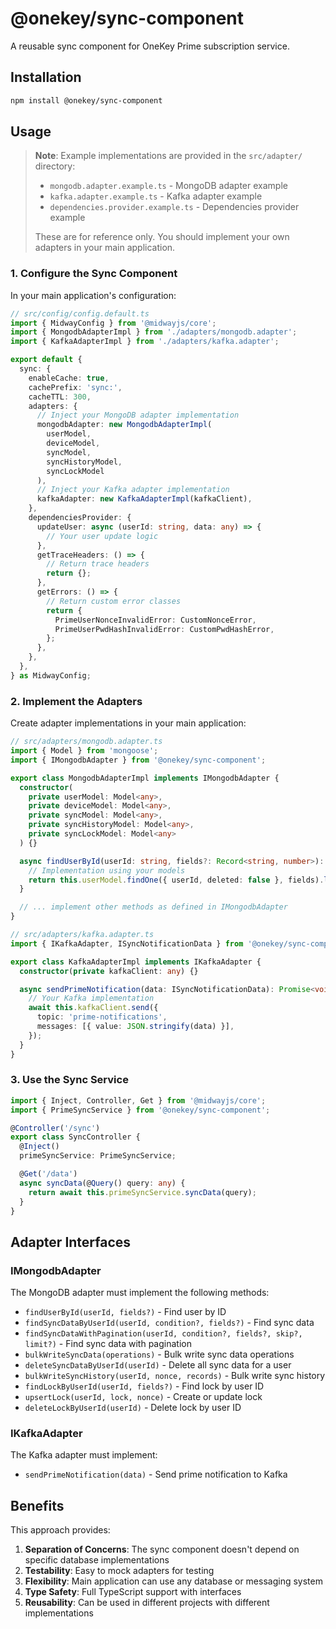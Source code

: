 # @onekey/sync-component

A reusable sync component for OneKey Prime subscription service.

## Installation

```bash
npm install @onekey/sync-component
```

## Usage

> **Note**: Example implementations are provided in the `src/adapter/` directory:
> - `mongodb.adapter.example.ts` - MongoDB adapter example
> - `kafka.adapter.example.ts` - Kafka adapter example  
> - `dependencies.provider.example.ts` - Dependencies provider example
>
> These are for reference only. You should implement your own adapters in your main application.

### 1. Configure the Sync Component

In your main application's configuration:

```typescript
// src/config/config.default.ts
import { MidwayConfig } from '@midwayjs/core';
import { MongodbAdapterImpl } from './adapters/mongodb.adapter';
import { KafkaAdapterImpl } from './adapters/kafka.adapter';

export default {
  sync: {
    enableCache: true,
    cachePrefix: 'sync:',
    cacheTTL: 300,
    adapters: {
      // Inject your MongoDB adapter implementation
      mongodbAdapter: new MongodbAdapterImpl(
        userModel,
        deviceModel,
        syncModel,
        syncHistoryModel,
        syncLockModel
      ),
      // Inject your Kafka adapter implementation
      kafkaAdapter: new KafkaAdapterImpl(kafkaClient),
    },
    dependenciesProvider: {
      updateUser: async (userId: string, data: any) => {
        // Your user update logic
      },
      getTraceHeaders: () => {
        // Return trace headers
        return {};
      },
      getErrors: () => {
        // Return custom error classes
        return {
          PrimeUserNonceInvalidError: CustomNonceError,
          PrimeUserPwdHashInvalidError: CustomPwdHashError,
        };
      },
    },
  },
} as MidwayConfig;
```

### 2. Implement the Adapters

Create adapter implementations in your main application:

```typescript
// src/adapters/mongodb.adapter.ts
import { Model } from 'mongoose';
import { IMongodbAdapter } from '@onekey/sync-component';

export class MongodbAdapterImpl implements IMongodbAdapter {
  constructor(
    private userModel: Model<any>,
    private deviceModel: Model<any>,
    private syncModel: Model<any>,
    private syncHistoryModel: Model<any>,
    private syncLockModel: Model<any>
  ) {}

  async findUserById(userId: string, fields?: Record<string, number>): Promise<any> {
    // Implementation using your models
    return this.userModel.findOne({ userId, deleted: false }, fields).lean();
  }

  // ... implement other methods as defined in IMongodbAdapter
}
```

```typescript
// src/adapters/kafka.adapter.ts
import { IKafkaAdapter, ISyncNotificationData } from '@onekey/sync-component';

export class KafkaAdapterImpl implements IKafkaAdapter {
  constructor(private kafkaClient: any) {}

  async sendPrimeNotification(data: ISyncNotificationData): Promise<void> {
    // Your Kafka implementation
    await this.kafkaClient.send({
      topic: 'prime-notifications',
      messages: [{ value: JSON.stringify(data) }],
    });
  }
}
```

### 3. Use the Sync Service

```typescript
import { Inject, Controller, Get } from '@midwayjs/core';
import { PrimeSyncService } from '@onekey/sync-component';

@Controller('/sync')
export class SyncController {
  @Inject()
  primeSyncService: PrimeSyncService;

  @Get('/data')
  async syncData(@Query() query: any) {
    return await this.primeSyncService.syncData(query);
  }
}
```

## Adapter Interfaces

### IMongodbAdapter

The MongoDB adapter must implement the following methods:

- `findUserById(userId, fields?)` - Find user by ID
- `findSyncDataByUserId(userId, condition?, fields?)` - Find sync data
- `findSyncDataWithPagination(userId, condition?, fields?, skip?, limit?)` - Find sync data with pagination
- `bulkWriteSyncData(operations)` - Bulk write sync data operations
- `deleteSyncDataByUserId(userId)` - Delete all sync data for a user
- `bulkWriteSyncHistory(userId, nonce, records)` - Bulk write sync history
- `findLockByUserId(userId, fields?)` - Find lock by user ID
- `upsertLock(userId, lock, nonce)` - Create or update lock
- `deleteLockByUserId(userId)` - Delete lock by user ID

### IKafkaAdapter

The Kafka adapter must implement:

- `sendPrimeNotification(data)` - Send prime notification to Kafka

## Benefits

This approach provides:

1. **Separation of Concerns**: The sync component doesn't depend on specific database implementations
2. **Testability**: Easy to mock adapters for testing
3. **Flexibility**: Main application can use any database or messaging system
4. **Type Safety**: Full TypeScript support with interfaces
5. **Reusability**: Can be used in different projects with different implementations